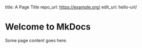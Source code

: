 title: A Page Title
repo_url: https://example.org/
edit_uri: hello-url/

# Welcome to MkDocs

Some page content goes here.
